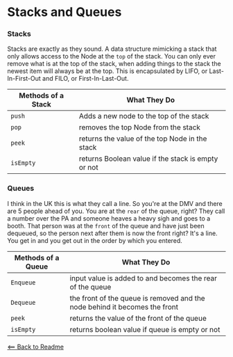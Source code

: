 # Stacks and Queues

### Stacks

Stacks are exactly as they sound. A data structure mimicking a stack that only allows access to the Node at the `top` of the stack. You can only ever remove what is at the top of the stack, when adding things to the stack the newest item will always be at the top. This is encapsulated by LIFO, or Last-In-First-Out and FILO, or First-In-Last-Out.

Methods of a Stack | What They Do
-------------------|-------------
`push` | Adds a new node to the top of the stack
`pop` | removes the top Node from the stack
`peek` | returns the value of the top Node in the stack
`isEmpty` | returns Boolean value if the stack is empty or not

### Queues

I think in the UK this is what they call a line. So you're at the DMV and there are 5 people ahead of you. You are at the `rear` of the queue, right? They call a number over the PA and someone heaves a heavy sigh and goes to a booth. That person was at the `front` of the queue and have just been dequeued, so the person next after them is now the front right? It's a line. You get in and you get out in the order by which you entered.

Methods of a Queue | What They Do
-------------------|-------------
`Enqueue` | input value is added to and becomes the rear of the queue
`Dequeue` | the front of the queue is removed and the node behind it becomes the front
`peek` | returns the value of the front of the queue
`isEmpty` | returns boolean value if queue is empty or not

[<== Back to Readme](../README.md)
